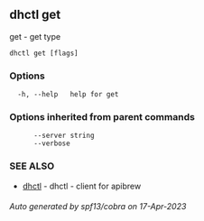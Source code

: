## dhctl get

get - get type

```
dhctl get [flags]
```

### Options

```
  -h, --help   help for get
```

### Options inherited from parent commands

```
      --server string   
      --verbose         
```

### SEE ALSO

* [dhctl](dhctl.md)	 - dhctl - client for apibrew

###### Auto generated by spf13/cobra on 17-Apr-2023
